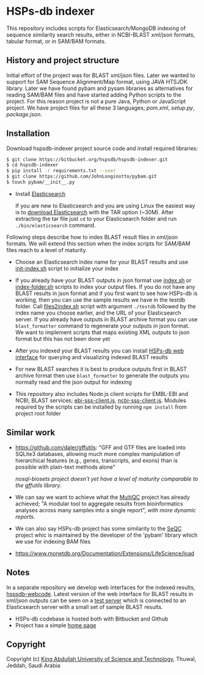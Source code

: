 # HSPs-db indexer

This repository includes scripts for Elasticsearch/MongoDB indexing of sequence
similarity search results, either in NCBI-BLAST xml/json formats, tabular format,
or in SAM/BAM formats.

## History and project structure

Initial effort of the project was for BLAST xml/json files.
Later we wanted to support for SAM Sequence Alignment/Map format,
using JAVA HTSJDK library.
Later we have found pybam and pysam libraries as alternatives for reading SAM/BAM
files and have started adding Python scripts to the project.
For this reason project is not a pure Java, Python or JavaScript project.
We have project files for all these 3 languages; _pom.xml_, _setup.py_,
_package.json_.

## Installation

Download hspsdb-indexer project source code and install required libraries:
```bash
$ git clone https://bitbucket.org/hspsdb/hspsdb-indexer.git
$ cd hspsdb-indexer
$ pip install -r requirements.txt --user
$ git clone https://github.com/JohnLonginotto/pybam.git
$ touch pybam/__init__.py
```

* Install [Elasticsearch](https://www.elastic.co)

  If you are new to Elasticsearch and  you are using Linux
  the easiest way is to [download Elasticsearch](
  https://www.elastic.co/downloads/elasticsearch) with the TAR option (~30M).
  After extracting the tar file just `cd` to your Elasticsearch folder
  and run `./bin/elasticsearch` command.

Following steps describe how to index BLAST result files in xml/json formats. 
We will extend this section when the index scripts for SAM/BAM files reach
to a level of maturity.

* Choose an Elasticsearch index name for your BLAST results
  and use [init-index.sh](scripts/init-index.sh)
  script to initialize your index

* If you already have your BLAST outputs in json format use
  [index.sh](scripts/index.sh)
  or [index-folder.sh](scripts/files2index.sh) scripts
  to index your output files.
  If you do not have any BLAST results in json format and if you first want to
  see how HSPs-db is working,
  then you can use the sample results we have in the testdb folder.
  Call [files2index.sh](scripts/files2index.sh) script with argument `./testdb`
  followed by the index name you choose earlier, and the URL of your Elasticsearch
  server.
  If you already have outputs in BLAST archive format you can use
  `blast_formatter` command to regenerate your outputs in json format.
  We want to implement scripts that maps existing XML outputs to json format
  but this has not been done yet

* After you indexed your BLAST results you can install
 [HSPs-db web interface](https://github.com/uludag/hspsdb-webcode)
  for querying and visualizing indexed BLAST results

* For new BLAST searches it is best to produce outputs first in BLAST archive format
  then use `blast_formatter` to generate the outputs you normally read
  and the json output for indexing

* This repository also includes Node.js client scripts for EMBL-EBI and NCBI,
  BLAST services; [ebi-sss-client.js](scripts/ebi-sss-client.js),
  [ncbi-sss-client.js](scripts/ncbi-sss-client.js).
  Modules required by the scripts can be installed
  by running `npm install` from project root folder

## Similar work

* https://github.com/daler/gffutils:
  "GFF and GTF files are loaded into SQLite3 databases,
  allowing much more complex manipulation of hierarchical features
  (e.g., genes, transcripts, and exons) than is possible with plain-text methods
  alone"
  
  _nosql-biosets project doesn't yet have a level of maturity comparable
   to the gffutils library_.

* We can say we want to achieve what the [MultiQC](http://multiqc.info) project
  has already achieved; "A modular tool to aggregate results from bioinformatics
  analyses across many samples into a single report", _with more dynamic reports_.

* We can also say HSPs-db project has some similarity to the
 [SeQC](https://github.com/JohnLonginotto/SeQC) project whic is maintained
 by the developer of the 'pybam' library which we use for indexing BAM files
 
 * https://www.monetdb.org/Documentation/Extensions/LifeScience/load 

## Notes

In a separate repository we develop web interfaces for the indexed results,
[hspsdb-webcode](https://github.com/uludag/hspsdb-webcode).
Latest version of the web interface for BLAST results in xml/json outputs
can be seen on a [test server](http://hspsdb-test.herokuapp.com)
which is connected to an Elasticsearch server with a small set of sample
BLAST results.

* HSPs-db codebase is hosted both with Bitbucket and Github
* Project has a simple [home page](https://bitbucket.org/hspsdb/hspsdb-indexer/wiki/Home)

## Copyright

Copyright (c)
 [King Abdullah University of Science and Technology](https://www.kaust.edu.sa),
 Thuwal, Jeddah, Saudi Arabia

